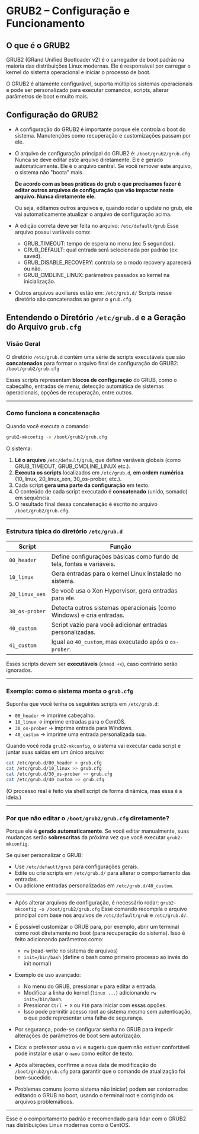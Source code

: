 # GRUB2 – Configuração e Funcionamento

## O que é o GRUB2

GRUB2 (GRand Unified Bootloader v2) é o carregador de boot padrão na maioria das distribuições Linux modernas. Ele é responsável por carregar o kernel do sistema operacional e iniciar o processo de boot. 

O GRUB2 é altamente configurável, suporta múltiplos sistemas operacionais e pode ser personalizado para executar comandos, scripts, alterar parâmetros de boot e muito mais.

## Configuração do GRUB2

- A configuração do GRUB2 é importante porque ele controla o boot do sistema. Manutenções como recuperação e customizações passam por ele.

- O arquivo de configuração principal do GRUB2 é:
  `/boot/grub2/grub.cfg`
  Nunca se deve editar este arquivo diretamente. Ele é gerado automaticamente. Ele é o arquivo central. Se você remover este arquivo, o sistema não "boota" mais.

  **De acordo com as boas práticas do grub o que precisamos fazer é editar outros arquivos de configuração que vão impactar neste arquivo. Nunca diretamente ele.**

  Ou seja, editamos outros arquivos e, quando rodar o update no grub, ele vai automaticamente atualizar o arquivo de configuração acima.

- A edição correta deve ser feita no arquivo:
  `/etc/default/grub`
  Esse arquivo possui variáveis como:
  - GRUB_TIMEOUT: tempo de espera no menu (ex: 5 segundos).
  - GRUB_DEFAULT: qual entrada será selecionada por padrão (ex: saved).
  - GRUB_DISABLE_RECOVERY: controla se o modo recovery aparecerá ou não.
  - GRUB_CMDLINE_LINUX: parâmetros passados ao kernel na inicialização.

- Outros arquivos auxiliares estão em:
  `/etc/grub.d/`
  Scripts nesse diretório são concatenados ao gerar o `grub.cfg`.

## Entendendo o Diretório `/etc/grub.d` e a Geração do Arquivo `grub.cfg`

### Visão Geral

O diretório `/etc/grub.d` contém uma série de scripts executáveis que são **concatenados** para formar o arquivo final de configuração do GRUB2:  
`/boot/grub2/grub.cfg`

Esses scripts representam **blocos de configuração** do GRUB, como o cabeçalho, entradas de menu, detecção automática de sistemas operacionais, opções de recuperação, entre outros.

---

### Como funciona a concatenação

Quando você executa o comando:

```bash
grub2-mkconfig -o /boot/grub2/grub.cfg
```

O sistema:

1. **Lê o arquivo** `/etc/default/grub`, que define variáveis globais (como GRUB_TIMEOUT, GRUB_CMDLINE_LINUX etc.).
2. **Executa os scripts** localizados em `/etc/grub.d`, **em ordem numérica** (10_linux, 20_linux_xen, 30_os-prober, etc.).
3. Cada script **gera uma parte da configuração** em texto.
4. O conteúdo de cada script executado é **concatenado** (unido, somado) em sequência.
5. O resultado final dessa concatenação é escrito no arquivo `/boot/grub2/grub.cfg`.

---

### Estrutura típica do diretório `/etc/grub.d`

| Script               | Função                                                                 |
|----------------------|------------------------------------------------------------------------|
| `00_header`          | Define configurações básicas como fundo de tela, fontes e variáveis.   |
| `10_linux`           | Gera entradas para o kernel Linux instalado no sistema.                |
| `20_linux_xen`       | Se você usa o Xen Hypervisor, gera entradas para ele.                  |
| `30_os-prober`       | Detecta outros sistemas operacionais (como Windows) e cria entradas.   |
| `40_custom`          | Script vazio para você adicionar entradas personalizadas.              |
| `41_custom`          | Igual ao `40_custom`, mas executado após o `os-prober`.                |

Esses scripts devem ser **executáveis** (`chmod +x`), caso contrário serão ignorados.

---

### Exemplo: como o sistema monta o `grub.cfg`

Suponha que você tenha os seguintes scripts em `/etc/grub.d`:

- `00_header` → imprime cabeçalho.
- `10_linux` → imprime entradas para o CentOS.
- `30_os-prober` → imprime entrada para Windows.
- `40_custom` → imprime uma entrada personalizada sua.

Quando você roda `grub2-mkconfig`, o sistema vai executar cada script e juntar suas saídas em um único arquivo:

```bash
cat /etc/grub.d/00_header > grub.cfg
cat /etc/grub.d/10_linux >> grub.cfg
cat /etc/grub.d/30_os-prober >> grub.cfg
cat /etc/grub.d/40_custom >> grub.cfg
```

(O processo real é feito via shell script de forma dinâmica, mas essa é a ideia.)

---

### Por que não editar o `/boot/grub2/grub.cfg` diretamente?

Porque ele é **gerado automaticamente**. Se você editar manualmente, suas mudanças serão **sobrescritas** da próxima vez que você executar `grub2-mkconfig`.

Se quiser personalizar o GRUB:

- Use `/etc/default/grub` para configurações gerais.
- Edite ou crie scripts em `/etc/grub.d/` para alterar o comportamento das entradas.
- Ou adicione entradas personalizadas em `/etc/grub.d/40_custom`.

________________________________________________________________________________

- Após alterar arquivos de configuração, é necessário rodar:
  `grub2-mkconfig -o /boot/grub2/grub.cfg`
  Esse comando recompila o arquivo principal com base nos arquivos de `/etc/default/grub` e `/etc/grub.d/`.

- É possível customizar o GRUB para, por exemplo, abrir um terminal como root diretamente no boot (para recuperação do sistema). Isso é feito adicionando parâmetros como:
  - `rw` (read-write no sistema de arquivos)
  - `init=/bin/bash` (define o bash como primeiro processo ao invés do init normal)

- Exemplo de uso avançado:
  - No menu do GRUB, pressionar `e` para editar a entrada.
  - Modificar a linha do kernel (`linux ...`) adicionando `rw init=/bin/bash`.
  - Pressionar `Ctrl + X` ou `F10` para iniciar com essas opções.
  - Isso pode permitir acesso root ao sistema mesmo sem autenticação, o que pode representar uma falha de segurança.

- Por segurança, pode-se configurar senha no GRUB para impedir alterações de parâmetros de boot sem autorização.

- Dica: o professor usou o `vi` e sugeriu que quem não estiver confortável pode instalar e usar o `nano` como editor de texto.

- Após alterações, confirme a nova data de modificação do `/boot/grub2/grub.cfg` para garantir que o comando de atualização foi bem-sucedido.

- Problemas comuns (como sistema não iniciar) podem ser contornados editando o GRUB no boot, usando o terminal root e corrigindo os arquivos problemáticos.

---

Esse é o comportamento padrão e recomendado para lidar com o GRUB2 nas distribuições Linux modernas como o CentOS.

